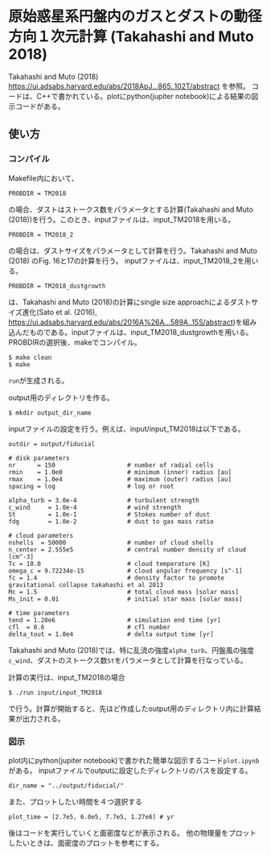 # 原始惑星系円盤内のガスとダストの動径方向１次元計算 (Takahashi and Muto 2018)
Takahashi and Muto (2018) https://ui.adsabs.harvard.edu/abs/2018ApJ...865..102T/abstract を参照。
コードは、C++で書かれている。plotにpython(jupiter notebook)による結果の図示コードがある。

## 使い方
### コンパイル
Makefile内において、
```
PROBDIR = TM2018
```
の場合、ダストはストークス数をパラメータとする計算(Takahashi and Muto (2018))を行う。このとき、inputファイルは、input_TM2018を用いる。
```
PROBDIR = TM2018_2
```
の場合は、ダストサイズをパラメータとして計算を行う。Takahashi and Muto (2018) のFig. 16と17の計算を行う。
inputファイルは、input_TM2018_2を用いる。
```
PROBDIR = TM2018_dustgrowth
```
は、Takahashi and Muto (2018)の計算にsingle size approachによるダストサイズ進化(Sato et al. (2016), https://ui.adsabs.harvard.edu/abs/2016A%26A...589A..15S/abstract)を組み込んだものである。inputファイルは、input_TM2018_dustgrowthを用いる。
PROBDIRの選択後、makeでコンパイル。
```
$ make clean
$ make
```
`run`が生成される。

output用のディレクトリを作る。
```
$ mkdir output_dir_name
```

inputファイルの設定を行う。例えば、input/input_TM2018は以下である。
```
outdir = output/fiducial

# disk parameters
nr      = 150                    # number of radial cells
rmin    = 1.0e0                  # minimum (inner) radius [au]
rmax    = 1.0e4                  # maximum (outer) radius [au]
spacing = log                    # log or root

alpha_turb = 3.0e-4              # turbulent strength
c_wind     = 1.0e-4              # wind strength
St         = 1.0e-1              # Stokes number of dust
fdg        = 1.0e-2              # dust to gas mass ratio

# cloud parameters
nshells  = 50000                 # number of cloud shells
n_center = 2.555e5               # central number density of cloud [cm^-3]
Tc = 10.0                        # cloud temperature [K]
omega_c = 9.72234e-15            # cloud angular frequency [s^-1]
fc = 1.4                         # density factor to promote gravitational collapse takahashi et al 2013
Mc = 1.5                         # total cloud mass [solar mass]
Ms_init = 0.01                   # initial star mass [solar mass]

# time parameters
tend = 1.28e6                    # simulation end time [yr]
cfl  = 0.6                       # cfl number
delta_tout = 1.0e4               # delta output time [yr]
```
Takahashi and Muto (2018)では、特に乱流の強度`alpha_turb`、円盤風の強度`c_wind`、ダストのストークス数`St`をパラメータとして計算を行なっている。

計算の実行は、input_TM2018の場合
```
$ ./run input/input_TM2018
```
で行う。計算が開始すると、先ほど作成したoutput用のディレクトリ内に計算結果が出力される。

### 図示
plot内にpython(jupiter notebook)で書かれた簡単な図示するコード`plot.ipynb`がある。
inputファイルでoutputに設定したディレクトリのパスを設定する。
```
dir_name = "../output/fiducial/"
```
また、プロットしたい時間を４つ選択する
```
plot_time = [2.7e5, 6.0e5, 7.7e5, 1.27e6] # yr
```
後はコードを実行していくと面密度などが表示される。
他の物理量をプロットしたいときは、面密度のプロットを参考にする。